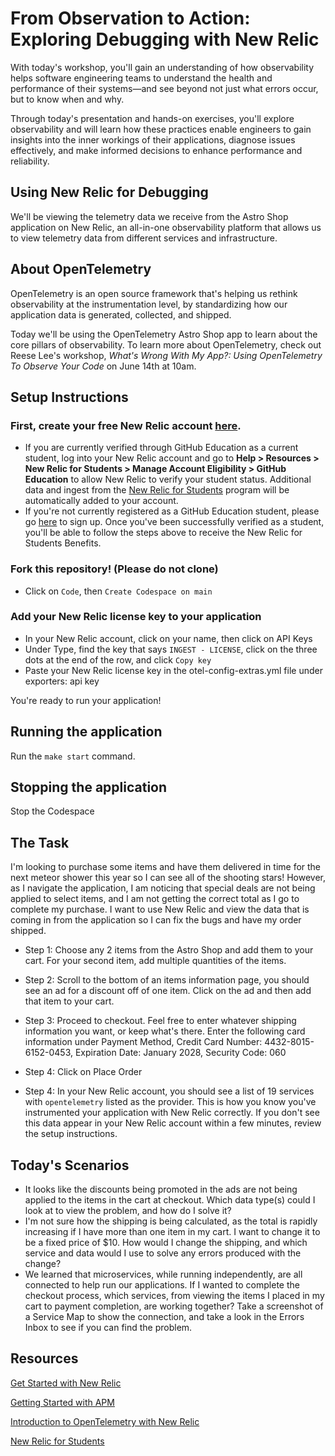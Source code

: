 # From Observation to Action: Exploring Debugging with New Relic
With today's workshop, you'll gain an understanding of how observability helps software engineering teams to understand the health and performance of their systems—and see beyond not just what errors occur, but to know when and why.

Through today's presentation and hands-on exercises, you'll explore observability and will learn how these practices enable engineers to gain insights into the inner workings of their applications, diagnose issues effectively, and make informed decisions to enhance performance and reliability.

## Using New Relic for Debugging
We'll be viewing the telemetry data we receive from the Astro Shop application on New Relic, an all-in-one observability platform that allows us to view telemetry data from different services and infrastructure.

## About OpenTelemetry
OpenTelemetry is an open source framework that's helping us rethink observability at the instrumentation level, by standardizing how our application data is generated, collected, and shipped.

Today we'll be using the OpenTelemetry Astro Shop app to learn about the core pillars of observability. To learn more about OpenTelemetry, check out Reese Lee's workshop, _What's Wrong With My App?: Using OpenTelemetry To Observe Your Code_ on June 14th at 10am.

## Setup Instructions
### First, create your free New Relic account [here](https://newrelic.com/signup).
- If you are currently verified through GitHub Education as a current student, log into your New Relic account and go to **Help > Resources > New Relic for Students > Manage Account Eligibility > GitHub Education** to allow New Relic to verify your student status. Additional data and ingest from the [New Relic for Students](https://newrelic.com/students) program will be automatically added to your account.
- If you're not currently registered as a GitHub Education student, please go [here](https://education.github.com/pack) to sign up. Once you've been successfully verified as a student, you'll be able to follow the steps above to receive the New Relic for Students Benefits.

### Fork this repository! (Please do not clone)
- Click on `Code`, then `Create Codespace on main`
### Add your New Relic license key to your application
- In your New Relic account, click on your name, then click on API Keys
- Under Type, find the key that says `INGEST - LICENSE`, click on the three dots at the end of the row, and click `Copy key`
- Paste your New Relic license key in the otel-config-extras.yml file under exporters: api key

You're ready to run your application!
## Running the application
Run the `make start` command.

## Stopping the application
Stop the Codespace


## The Task
I'm looking to purchase some items and have them delivered in time for the next meteor shower this year so I can see all of the shooting stars! However, as I navigate the application, I am noticing that special deals are not being applied to select items, and I am not getting the correct total as I go to complete my purchase. I want to use New Relic and view the data that is coming in from the application so I can fix the bugs and have my order shipped.

- Step 1: Choose any 2 items from the Astro Shop and add them to your cart. For your second item, add multiple quantities of the items.

- Step 2: Scroll to the bottom of an items information page, you should see an ad for a discount off of one item. Click on the ad and then add that item to your cart.

- Step 3: Proceed to checkout. Feel free to enter whatever shipping information you want, or keep what's there. Enter the following card information under Payment Method, Credit Card Number: 4432-8015-6152-0453, Expiration Date: January 2028, Security Code: 060
- Step 4: Click on Place Order
- Step 4: In your New Relic account, you should see a list of 19 services with `opentelemetry` listed as the provider. This is how you know you've instrumented your application with New Relic correctly.
If you don't see this data appear in your New Relic account within a few minutes, review the setup instructions.

## Today's Scenarios

- It looks like the discounts being promoted in the ads are not being applied to the items in the cart at checkout. Which data type(s) could I look at to view the problem, and how do I solve it?
- I'm not sure how the shipping is being calculated, as the total is rapidly increasing if I have more than one item in my cart. I want to change it to be a fixed price of $10. How would I change the shipping, and which service and data would I use to solve any errors produced with the change?
- We learned that microservices, while running independently, are all connected to help run our applications. If I wanted to complete the checkout process, which services, from viewing the items I placed in my cart to payment completion, are working together? Take a screenshot of a Service Map to show the connection, and take a look in the Errors Inbox to see if you can find the problem.

## Resources
[Get Started with New Relic](https://docs.newrelic.com/docs/new-relic-solutions/get-started/intro-new-relic/)

[Getting Started with APM](https://docs.newrelic.com/docs/apm/new-relic-apm/getting-started/introduction-apm/)

[Introduction to OpenTelemetry with New Relic](https://docs.newrelic.com/docs/more-integrations/open-source-telemetry-integrations/opentelemetry/opentelemetry-introduction/)

[New Relic for Students](https://newrelic.com/students)
